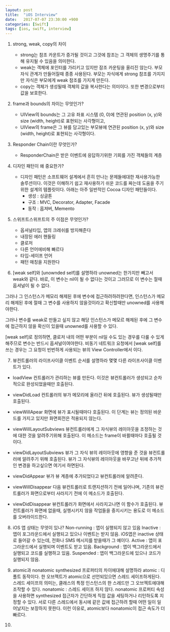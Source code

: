 ```yaml
---
layout: post
title:  "iOS Interview"
date:   2017-07-07 23:30:00 +900
categories: [Swift]
tags: [ios, swift, interview]
---
```


1. strong, weak, copy의 차이

	* strong는 참조 카운트가 증가될 것이고 그것에 참조는 그 객체의 생명주기를 통해 유지될 수 있음을 의미한다.
	* weak는 객체에 포인터를 가리키고 있지만 잠조 카운팅을 올리진 않는다. 부모 자식 관계가 만들어질때 종종 사용된다. 부모는 자식에게 strong 참조를 가지지만 자식은 부모에게 weak 참조를 가지게 만든다.
	* copy는 객체가 생성될때 객체의 값을 복사한다는 의미이다. 또한 변경으로부터 값을 보호한다.

2.  frame과 bounds의 차이는 무엇인가?

	* UIView의 bounds는 그 고유 좌표 시스템 (0, 0)에 연관된 position (x, y)와 size (width, height)로 표현되는 사각형이고,
	* UIView의 frame은 그 뷰를 담고있는 부모뷰에 연관된 position (x, y)와 size (width, height)로 표현되는 사각형이다.

3. Responder Chain이란 무엇인가?

	* ResponderChain은 받은 이벤트에 응답하기위한 기회를 가진 객체들의 계층

4. 디자인 패턴이 왜 중요한가?

	* 디자인 패턴은 소프트웨어 설계에서 흔히 만나는 문제들에대한 재사용가능한 솔루션이다. 이것은 이해하기 쉽고 재사용하기 쉬운 코드를 짜는데 도움을 주기위한 설계의 템플릿이다. 아래는 아주 일반적인 Cocoa 디자인 패턴들이다.
		* 생성 : 싱글톤
		* 구조 : MVC, Decorator, Adapter, Facade
		* 동작 : 옵져버, Memento

5. 스위프트스위프트의 주 이점은 무엇인가?

	* 옵셔널타입, 앱의 크레쉬를 방지해준다
	* 내장된 에러 핸들링
	* 클로저
	* 다른 언어에비해 빠르다
	* 타입-세이프 언어
	* 패턴 매칭을 지원한다

6. [weak self]와 [unownded self]를 설명하라
unowned는 한가지만 빼고서 weak와 같다. 바로, 이 변수는 nil이 될 수 없다는 것이고 그러므로 이 변수는 절때 옵셔널이 될 수 없다.

그러나 그 인스턴스가 메모리 해제된 후에 변수에 접근하려하려한다면, 인스턴스가 메모리 해제된 후에 절때 그 변수를 사용하지 않을것이라고 확신할때만 unowned를 사용해야한다.

그러나 변수를 weak로 만들고 싶지 않고 해당 인스턴스가 메모르 해제된 후에 그 변수에 접근하지 않을 확신이 있을때 unowned를 사용할 수 있다.

[weak self]로 정의하면, 클로저 내의 어떤 부분이 nil일 수도 있는 경우를 다룰 수 있게 해주므로 변수는 반드시 옵셔널이여야한다. 비동기 네트워크 요청에서 [weak self]를 쓰는 경우는 그 요청이 빈번하게 사용되는 뷰의 View Controller에서 이다.

7. 뷰컨트롤러의 라이프사이클 이벤트 순서를 설명하라
몇몇 다른 라이프사이클 이벤트가 있다.

- loadView
컨트롤러가 관리하는 뷰를 만든다. 이것은 뷰컨트롤러가 생성되고 순차적으로 완성되었을때만 호출된다.

- viewDidLoad
컨트롤러의 뷰가 메모리에 올라간 뒤에 호출된다. 뷰가 생성될때만 호출된다.

- viewWillApear
화면에 뷰가 표시될때마다 호출된다. 이 단계는 뷰는 정의된 바운드를 가지고 있지만 화면회전은 적용되지 않는다.

- viewWillLayoutSubviews
뷰컨트롤러에게 그 자식뷰의 레이아웃을 조정하는 것에 대한 것을 알려주기위해 호출된다. 이 메소드는 frame이 바뀔때마다 호출될 것이다.

- viewDidLayoutSubviews
뷰가 그 자식 뷰의 레이아웃에 영향을 준 것을 뷰컨트롤러에 알려주기 위해 호출된다. 뷰가 그 자식뷰의 레이아웃을 바꾸고난 뒤에 추가적인 변경을 하고싶으면 여기서 하면된다.

- viewDidAppear
뷰가 뷰 계층에 추가되었다고 뷰컨트롤러에 알려준다.

- viewWillDisappear
다음 뷰컨트롤러로 트랜지션하기 전에 일어나며, 기존의 뷰컨트롤러가 화면으로부터 사라지기 전에 이 메소드가 호출된다.

- viewDidDisappear
뷰컨트롤러가 화면에서 사라지고나면 이 함수가 호출된다. 뷰컨트롤러가 화면에 없을때, 실헹시키지 않을 작업들을 중지시키는 용도로 이 메소드를 오버라이드한다.

8. iOS 앱 상태는 무엇이 있나?
Non-running : 앱이 실행되지 않고 있음
Inactive : 앱이 포그라운드에서 실행되고 있으나 이벤트는 받지 않음. iOS앱은 inactive 상태로 들어갈 수 있는데, 전화나 SMS 메시지를 받을때가 그 예이다.
Active : 앱이 포그라운드에서 실행되며 이벤트도 받고 있음.
Background : 앱이 백그라운드에서 실행되고 코드를 실행하고 있음.
Suspended : 앱이 백그라운드에 있으나 코드가 실행되지 않음.

9. atomic과 nonatomic synthesized 프로퍼티의 차이에대해 설명하라
atomic : 디폴트 동작이다. 한 오브젝트가 atomic으로 선언되있으면 스레드 세이프하게된다. 스레드 세이프의 의미는, 클래스의 특정 인스턴스의 한 스레드만 그 오브젝트에대해 조작할 수 있다.
nonatomic : 스레드 세이프 하지 않다. nonatomic 프로퍼티 속성을 사용하면 synthesized 접근자가 간단하게 직접 값을 세팅하거나 리턴하도록 지정할 수 있다. 서로 다른 스레드에서 동시에 같은 값에 접근하려 할때 어떤 일이 일어날지는 보장하지 못한다. 이런 이유로, atomic보다 nonatomic이 접근 속도가 더 빠르다.

10. 
